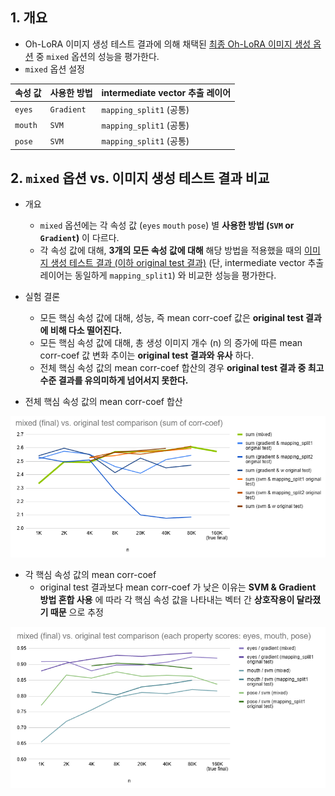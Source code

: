 ## 1. 개요

* Oh-LoRA 이미지 생성 테스트 결과에 의해 채택된 [최종 Oh-LoRA 이미지 생성 옵션](final_OhLoRA_info_mixed.md#1-최종-oh-lora--오로라-생성-정보) 중 ```mixed``` 옵션의 성능을 평가한다.
* ```mixed``` 옵션 설정

| 속성 값        | 사용한 방법         | intermediate vector 추출 레이어 |
|-------------|----------------|----------------------------|
| ```eyes```  | ```Gradient``` | ```mapping_split1``` (공통)  |
| ```mouth``` | ```SVM```      | ```mapping_split1``` (공통)  |
| ```pose```  | ```SVM```      | ```mapping_split1``` (공통)  |

## 2. ```mixed``` 옵션 vs. 이미지 생성 테스트 결과 비교

* 개요
  * ```mixed``` 옵션에는 각 속성 값 (```eyes``` ```mouth``` ```pose```) 별 **사용한 방법 (```SVM``` or ```Gradient```)** 이 다르다.
  * 각 속성 값에 대해, **3개의 모든 속성 값에 대해** 해당 방법을 적용했을 때의 [이미지 생성 테스트 결과 (이하 original test 결과)](image_generation_report.md#2-image-generation-test-result) (단, intermediate vector 추출 레이어는 동일하게 ```mapping_split1```) 와 비교한 성능을 평가한다.

* 실험 결론
  * 모든 핵심 속성 값에 대해, 성능, 즉 mean corr-coef 값은 **original test 결과에 비해 다소 떨어진다.** 
  * 모든 핵심 속성 값에 대해, 총 생성 이미지 개수 (n) 의 증가에 따른 mean corr-coef 값 변화 추이는 **original test 결과와 유사** 하다.
  * 전체 핵심 속성 값의 mean corr-coef 합산의 경우 **original test 결과 중 최고 수준 결과를 유의미하게 넘어서지 못한다.**

* 전체 핵심 속성 값의 mean corr-coef 합산

![image](../../../images/250607_18.PNG)

* 각 핵심 속성 값의 mean corr-coef
  * original test 결과보다 mean corr-coef 가 낮은 이유는 **SVM & Gradient 방법 혼합 사용** 에 따라 각 핵심 속성 값을 나타내는 벡터 간 **상호작용이 달라졌기 때문** 으로 추정

![image](../../../images/250607_17.PNG)
